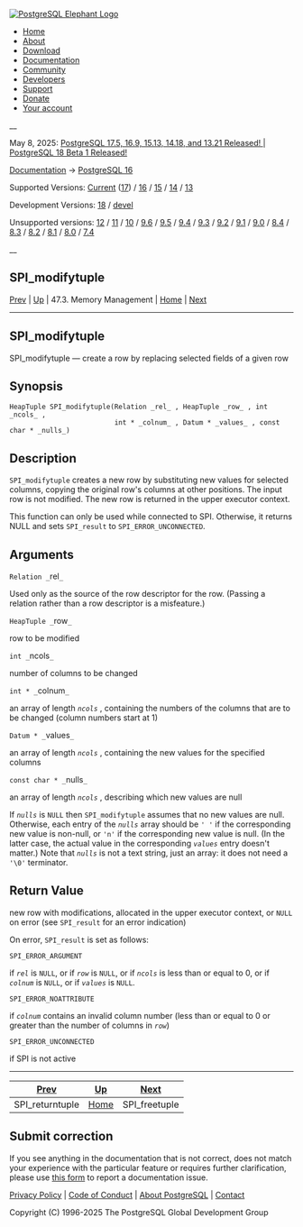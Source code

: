 [ ![PostgreSQL Elephant Logo](/media/img/about/press/elephant.png) ](/)

  * [Home](/ "Home")
  * [About](/about/ "About")
  * [Download](/download/ "Download")
  * [Documentation](/docs/ "Documentation")
  * [Community](/community/ "Community")
  * [Developers](/developer/ "Developers")
  * [Support](/support/ "Support")
  * [Donate](/about/donate/ "Donate")
  * [Your account](/account/ "Your account")

__

May 8, 2025: [ PostgreSQL 17.5, 16.9, 15.13, 14.18, and 13.21 Released! ](/about/news/postgresql-175-169-1513-1418-and-1321-released-3072/) | [ PostgreSQL 18 Beta 1 Released! ](/about/news/postgresql-18-beta-1-released-3070/)

[Documentation](/docs/ "Documentation") -> [PostgreSQL
16](/docs/16/index.html)

Supported Versions: [Current](/docs/current/spi-spi-modifytuple.html
"PostgreSQL 17 - SPI_modifytuple") ([17](/docs/17/spi-spi-modifytuple.html
"PostgreSQL 17 - SPI_modifytuple")) / [16](/docs/16/spi-spi-modifytuple.html
"PostgreSQL 16 - SPI_modifytuple") / [15](/docs/15/spi-spi-modifytuple.html
"PostgreSQL 15 - SPI_modifytuple") / [14](/docs/14/spi-spi-modifytuple.html
"PostgreSQL 14 - SPI_modifytuple") / [13](/docs/13/spi-spi-modifytuple.html
"PostgreSQL 13 - SPI_modifytuple")

Development Versions: [18](/docs/18/spi-spi-modifytuple.html "PostgreSQL 18 -
SPI_modifytuple") / [devel](/docs/devel/spi-spi-modifytuple.html "PostgreSQL
devel - SPI_modifytuple")

Unsupported versions: [12](/docs/12/spi-spi-modifytuple.html "PostgreSQL 12 -
SPI_modifytuple") / [11](/docs/11/spi-spi-modifytuple.html "PostgreSQL 11 -
SPI_modifytuple") / [10](/docs/10/spi-spi-modifytuple.html "PostgreSQL 10 -
SPI_modifytuple") / [9.6](/docs/9.6/spi-spi-modifytuple.html "PostgreSQL 9.6 -
SPI_modifytuple") / [9.5](/docs/9.5/spi-spi-modifytuple.html "PostgreSQL 9.5 -
SPI_modifytuple") / [9.4](/docs/9.4/spi-spi-modifytuple.html "PostgreSQL 9.4 -
SPI_modifytuple") / [9.3](/docs/9.3/spi-spi-modifytuple.html "PostgreSQL 9.3 -
SPI_modifytuple") / [9.2](/docs/9.2/spi-spi-modifytuple.html "PostgreSQL 9.2 -
SPI_modifytuple") / [9.1](/docs/9.1/spi-spi-modifytuple.html "PostgreSQL 9.1 -
SPI_modifytuple") / [9.0](/docs/9.0/spi-spi-modifytuple.html "PostgreSQL 9.0 -
SPI_modifytuple") / [8.4](/docs/8.4/spi-spi-modifytuple.html "PostgreSQL 8.4 -
SPI_modifytuple") / [8.3](/docs/8.3/spi-spi-modifytuple.html "PostgreSQL 8.3 -
SPI_modifytuple") / [8.2](/docs/8.2/spi-spi-modifytuple.html "PostgreSQL 8.2 -
SPI_modifytuple") / [8.1](/docs/8.1/spi-spi-modifytuple.html "PostgreSQL 8.1 -
SPI_modifytuple") / [8.0](/docs/8.0/spi-spi-modifytuple.html "PostgreSQL 8.0 -
SPI_modifytuple") / [7.4](/docs/7.4/spi-spi-modifytuple.html "PostgreSQL 7.4 -
SPI_modifytuple")

__

SPI_modifytuple  
---  
[Prev](spi-spi-returntuple.html "SPI_returntuple")  | [Up](spi-memory.html "47.3. Memory Management") | 47.3. Memory Management | [Home](index.html "PostgreSQL 16.9 Documentation") |  [Next](spi-spi-freetuple.html "SPI_freetuple")  
  
* * *

## SPI_modifytuple

SPI_modifytuple — create a row by replacing selected fields of a given row

## Synopsis

    
    
    HeapTuple SPI_modifytuple(Relation _rel_ , HeapTuple _row_ , int _ncols_ ,
                              int * _colnum_ , Datum * _values_ , const char * _nulls_)
    

## Description

`SPI_modifytuple` creates a new row by substituting new values for selected
columns, copying the original row's columns at other positions. The input row
is not modified. The new row is returned in the upper executor context.

This function can only be used while connected to SPI. Otherwise, it returns
NULL and sets `SPI_result` to `SPI_ERROR_UNCONNECTED`.

## Arguments

`Relation _`rel`_`

    

Used only as the source of the row descriptor for the row. (Passing a relation
rather than a row descriptor is a misfeature.)

`HeapTuple _`row`_`

    

row to be modified

`int _`ncols`_`

    

number of columns to be changed

`int * _`colnum`_`

    

an array of length _`ncols`_ , containing the numbers of the columns that are
to be changed (column numbers start at 1)

`Datum * _`values`_`

    

an array of length _`ncols`_ , containing the new values for the specified
columns

`const char * _`nulls`_`

    

an array of length _`ncols`_ , describing which new values are null

If _`nulls`_ is `NULL` then `SPI_modifytuple` assumes that no new values are
null. Otherwise, each entry of the _`nulls`_ array should be `' '` if the
corresponding new value is non-null, or `'n'` if the corresponding new value
is null. (In the latter case, the actual value in the corresponding _`values`_
entry doesn't matter.) Note that _`nulls`_ is not a text string, just an
array: it does not need a `'\0'` terminator.

## Return Value

new row with modifications, allocated in the upper executor context, or `NULL`
on error (see `SPI_result` for an error indication)

On error, `SPI_result` is set as follows:

`SPI_ERROR_ARGUMENT`

    

if _`rel`_ is `NULL`, or if _`row`_ is `NULL`, or if _`ncols`_ is less than or
equal to 0, or if _`colnum`_ is `NULL`, or if _`values`_ is `NULL`.

`SPI_ERROR_NOATTRIBUTE`

    

if _`colnum`_ contains an invalid column number (less than or equal to 0 or
greater than the number of columns in _`row`_)

`SPI_ERROR_UNCONNECTED`

    

if SPI is not active

* * *

[Prev](spi-spi-returntuple.html "SPI_returntuple")  | [Up](spi-memory.html "47.3. Memory Management") |  [Next](spi-spi-freetuple.html "SPI_freetuple")  
---|---|---  
SPI_returntuple  | [Home](index.html "PostgreSQL 16.9 Documentation") |  SPI_freetuple  
  
## Submit correction

If you see anything in the documentation that is not correct, does not match
your experience with the particular feature or requires further clarification,
please use [this form](/account/comments/new/16/spi-spi-modifytuple.html/) to
report a documentation issue.

[Privacy Policy](/about/privacypolicy) | [Code of Conduct](/about/policies/coc/) | [About PostgreSQL](/about/) | [Contact](/about/contact/)  

Copyright (C) 1996-2025 The PostgreSQL Global Development Group


